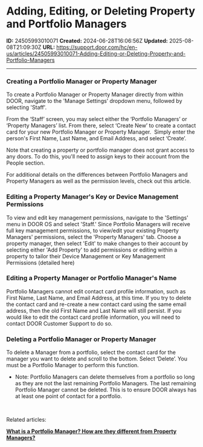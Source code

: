 # Adding, Editing, or Deleting Property and Portfolio Managers

**ID:** 24505993010071
**Created:** 2024-06-28T16:06:56Z
**Updated:** 2025-08-08T21:09:30Z
**URL:** https://support.door.com/hc/en-us/articles/24505993010071-Adding-Editing-or-Deleting-Property-and-Portfolio-Managers

---

<h3 id="h_01HKWWF0ZZGH4GXVWVP6WDFE3P">Creating a Portfolio Manager or Property Manager</h3>
<p>To create a Portfolio Manager or Property Manager directly from within DOOR, navigate to the 'Manage Settings’ dropdown menu, followed by selecting 'Staff'. </p>
<p>From the ‘Staff’ screen, you may select either the ‘Portfolio Managers’ or ‘Property Managers’ list. From there, select ‘Create New’ to create a contact card for your new Portfolio Manager or Property Manager.  Simply enter the person's First Name, Last Name, and Email Address, and select ‘Create’.</p>
<p>Note that creating a property or portfolio manager does not grant access to any doors. To do this, you'll need to assign keys to their account from the People section. </p>
<p>For additional details on the differences between Portfolio Managers and Property Managers as well as the permission levels, check out this article. </p>
<h3 id="h_01HKWWF0ZZ87XWJEC71CC6JSS6">Editing a Property Manager's Key or Device Management Permissions</h3>
<p>To view and edit key management permissions, navigate to the 'Settings' menu in DOOR OS and select 'Staff.' Since Portfolio Managers will receive full key management permissions, to view/edit your existing Property Managers' permissions, select the 'Property Managers' tab. Choose a property manager, then select 'Edit' to make changes to their account by selecting either 'Add Property' to add permissions or editing within a property to tailor their Device Management or Key Management Permissions (detailed here)</p>
<h3 id="h_01HKWWF0ZZV5RQ49EBDM0SP57C">Editing a Property Manager or Portfolio Manager's Name</h3>
<p>Portfolio Managers cannot edit contact card profile information, such as First Name, Last Name, and Email Address, at this time. If you try to delete the contact card and re-create a new contact card using the same email address, then the old First Name and Last Name will still persist. If you would like to edit the contact card profile information, you will need to contact DOOR Customer Support to do so.</p>
<h3 id="01HKWWG7MN64YMCY35XFJ06ZT9">Deleting a Portfolio Manager or Property Manager</h3>
<p>To delete a Manager from a portfolio, select the contact card for the manager you want to delete and scroll to the bottom. Select ‘Delete’. You must be a Portfolio Manager to perform this function.</p>
<ul>
<li>Note: Portfolio Managers can delete themselves from a portfolio so long as they are not the last remaining Portfolio Managers. The last remaining Portfolio Manager cannot be deleted. This is to ensure DOOR always has at least one point of contact for a portfolio.</li>
</ul>
<p> </p>
<p>Related articles:</p>
<p><strong><span class="wysiwyg-underline"><a href="https://support.door.com/hc/en-us/articles/24505277876119-What-is-a-Portfolio-Manager-How-are-they-different-from-Property-Managers">What is a Portfolio Manager? How are they different from Property Managers?</a></span></strong></p>
<p> </p>
<p> </p>
